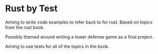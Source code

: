 # Rust by Test

Aiming to write code examples to refer back to for rust. Based on topics from the rust book.

Possibly themed around writing a tower defense game as a final project.

Aiming to use tests for all of the topics in the book.
